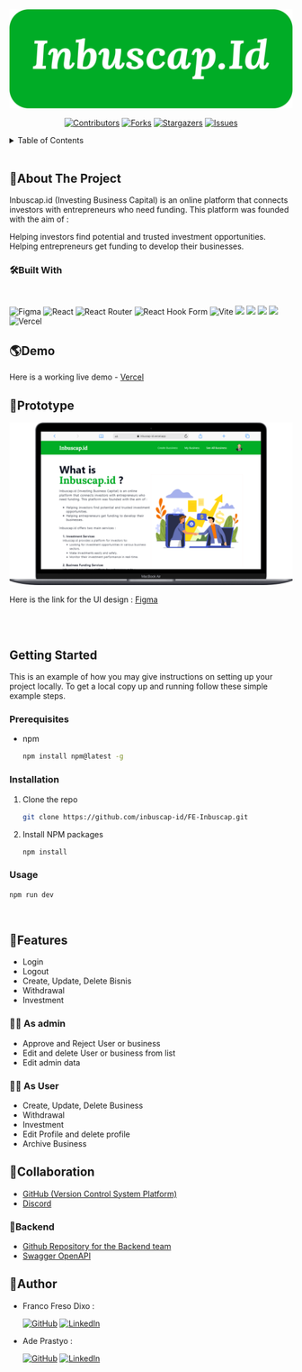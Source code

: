 <div align="center">
<img src="src\assets\LogoInbuscap.png"alt="Logo">

[![Contributors][contributors-shield]][contributors-url]
[![Forks][forks-shield]][forks-url]
[![Stargazers][stars-shield]][stars-url]
[![Issues][issues-shield]][issues-url]

</div>

<details>
  <summary>Table of Contents</summary>
  <ol>
    <li>
      <a href="#about-the-project">About The Project</a>
      <ul>
        <li><a href="#built-with">Built With</a></li>
      </ul>
    </li>
    <li><a href="#demo">Demo</a></li>
    <li><a href="#prototype">Prototype</a></li>
    <li>
      <a href="#getting-started">Getting Started</a>
      <ul>
        <li><a href="#prerequisites">Prerequisites</a></li>
        <li><a href="#installation">Installation</a></li>
      </ul>
    </li>
    <li><a href="#features">Features</a></li>
    <li><a href="#collaboration">Collaboration</a></li>
    <li><a href="#backend">Backend </a></li>
    <li><a href="#quality-engineer">Quality Engineer</a></li>
    <li><a href="#author">Author</a></li>
  </ol>
</details>
<br>

## 📃About The Project

Inbuscap.id (Investing Business Capital) is an online platform that connects investors with entrepreneurs who need funding. This platform was founded with the aim of :

Helping investors find potential and trusted investment opportunities.
Helping entrepreneurs get funding to develop their businesses.

### 🛠️Built With

<br>

![Figma](https://img.shields.io/badge/figma-%23F24E1E.svg?style=for-the-badge&logo=figma&logoColor=white)
![React](https://img.shields.io/badge/react-%2320232a.svg?style=for-the-badge&logo=react&logoColor=%2361DAFB)
![React Router](https://img.shields.io/badge/React_Router-CA4245?style=for-the-badge&logo=react-router&logoColor=white)
![React Hook Form](https://img.shields.io/badge/React%20Hook%20Form-%23EC5990.svg?style=for-the-badge&logo=reacthookform&logoColor=white)
![Vite](https://img.shields.io/badge/vite-%23646CFF.svg?style=for-the-badge&logo=vite&logoColor=white)
<img src="https://img.shields.io/badge/Tailwind_CSS-38B2AC?style=for-the-badge&logo=tailwind-css&logoColor=white" />
<img src="https://img.shields.io/badge/Shadcn-000000?style=for-the-badge&logo=shadcn&logoColor=white" />
<img src="https://img.shields.io/badge/Axios-fabbcc?style=for-the-badge&logo=axios&logoColor=white" />
<img src="https://img.shields.io/badge/Zustand-500211?style=for-the-badge&logo=zustand&logoColor=white" />
![Vercel](https://img.shields.io/badge/Vercel-000000?style=for-the-badge&logo=vercel&logoColor=white)


## 🌎Demo

Here is a working live demo - [Vercel](https://inbuscap-id.vercel.app/)

## 🎨Prototype
![MacBook_Air_nobg](image.png)

Here is the link for the UI design : [Figma](https://www.figma.com/file/Nw1gdeJecbvpmllFD2yg3P/Capstone-Project?type=design&node-id=1%3A2&mode=design&t=1RdvHP8imgiROpGX-1)

<br/>
<br/>


## Getting Started

This is an example of how you may give instructions on setting up your project locally.
To get a local copy up and running follow these simple example steps.

### Prerequisites

- npm
  ```sh
  npm install npm@latest -g
  ```

### Installation

1. Clone the repo
   ```sh
   git clone https://github.com/inbuscap-id/FE-Inbuscap.git
   ```
2. Install NPM packages
   ```sh
   npm install
   ```

### Usage

```sh
npm run dev
```

<br/>


## 💫Features

- Login
- Logout
- Create, Update, Delete Bisnis
- Withdrawal
- Investment

### 👩‍💻 As admin

- Approve and Reject User or business
- Edit and delete User or business from list
- Edit admin data

### 🧑‍🏫 As User

- Create, Update, Delete Business
- Withdrawal
- Investment
- Edit Profile and delete profile
- Archive Business

## 🤝Collaboration

- [GitHub (Version Control System Platform)](https://github.com/inbuscap-id)
- [Discord](https://discord.com/)

### 🧰Backend

- [Github Repository for the Backend team](https://github.com/inbuscap-id/BE-Inbuscap)
- [Swagger OpenAPI](https://app.swaggerhub.com/apis/BAGIR3008/Inbuscap/1.0.0)

## 🤖Author

- Franco Freso Dixo :

  [![GitHub](https://img.shields.io/badge/-Franco-black?style=for-the-badge&logo=github&logoColor=white)](https://github.com/dotarsojat69) [![LinkedIn](https://img.shields.io/badge/-Franco-blue?style=for-the-badge&logo=linkedin&logoColor=white)](https://www.linkedin.com/in/franco-freso-dixo-36723424b/)

- Ade Prastyo :

  [![GitHub](https://img.shields.io/badge/-Ade-black?style=for-the-badge&logo=github&logoColor=white)](https://github.com/adeprastyo) [![LinkedIn](https://img.shields.io/badge/-Ade-blue?style=for-the-badge&logo=linkedin&logoColor=white)](https://www.linkedin.com/in/adeprastyo/)

[contributors-shield]: https://img.shields.io/github/contributors/inbuscap-id/FE-Inbuscap.svg?style=for-the-badge
[contributors-url]: https://github.com/inbuscap-id/FE-Inbuscap/graphs/contributors
[forks-shield]: https://img.shields.io/github/forks/inbuscap-id/FE-Inbuscap.svg?style=for-the-badge
[forks-url]: https://github.com/inbuscap-id/FE-Inbuscap/network/members
[stars-shield]: https://img.shields.io/github/stars/inbuscap-id/FE-Inbuscap.svg?style=for-the-badge
[stars-url]: https://github.com/inbuscap-id/FE-Inbuscap/stargazers
[issues-shield]: https://img.shields.io/github/issues/inbuscap-id/FE-Inbuscap.svg?style=for-the-badge
[issues-url]: https://github.com/inbuscap-id/FE-Inbuscap/issues